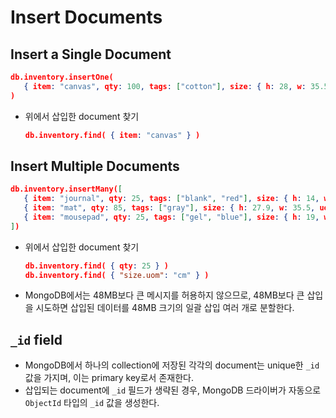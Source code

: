 # Insert Documents

## Insert a Single Document
```json
db.inventory.insertOne(
   { item: "canvas", qty: 100, tags: ["cotton"], size: { h: 28, w: 35.5, uom: "cm" } }
)
```
- 위에서 삽입한 document 찾기
    ```json
    db.inventory.find( { item: "canvas" } )
    ```

## Insert Multiple Documents
```json
db.inventory.insertMany([
   { item: "journal", qty: 25, tags: ["blank", "red"], size: { h: 14, w: 21, uom: "cm" } },
   { item: "mat", qty: 85, tags: ["gray"], size: { h: 27.9, w: 35.5, uom: "cm" } },
   { item: "mousepad", qty: 25, tags: ["gel", "blue"], size: { h: 19, w: 22.85, uom: "cm" } }
])
```
- 위에서 삽입한 document 찾기
    ```json
    db.inventory.find( { qty: 25 } )
    db.inventory.find( { "size.uom": "cm" } )
    ```
- MongoDB에서는 48MB보다 큰 메시지를 허용하지 않으므로, 48MB보다 큰 삽입을 시도하면 삽입된 데이터를 48MB 크기의 일괄 삽입 여러 개로 분할한다.

## `_id` field
- MongoDB에서 하나의 collection에 저장된 각각의 document는 unique한 `_id` 값을 가지며, 이는 primary key로서 존재한다.
- 삽입되는 document에 `_id` 필드가 생략된 경우, MongoDB 드라이버가 자동으로 `ObjectId` 타입의 `_id` 값을 생성한다.